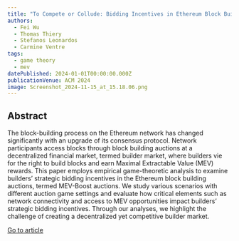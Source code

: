 ```yaml
---
title: "To Compete or Collude: Bidding Incentives in Ethereum Block Building Auctions"
authors:
  - Fei Wu
  - Thomas Thiery
  - Stefanos Leonardos
  - Carmine Ventre
tags:
  - game theory
  - mev
datePublished: 2024-01-01T00:00:00.000Z
publicationVenue: ACM 2024
image: Screenshot_2024-11-15_at_15.18.06.png
---
```


## Abstract

The block-building process on the Ethereum network has changed significantly with an upgrade of its consensus protocol. Network participants access blocks through block building auctions at a decentralized financial market, termed builder market, where builders vie for the right to build blocks and earn Maximal Extractable Value (MEV) rewards. This paper employs empirical game-theoretic analysis to examine builders’ strategic bidding incentives in the Ethereum block building auctions, termed MEV-Boost auctions. We study various scenarios with different auction game settings and evaluate how critical elements such as network connectivity and access to MEV opportunities impact builders’ strategic bidding incentives. Through our analyses, we highlight the challenge of creating a decentralized yet competitive builder market.

[Go to article](https://dl.acm.org/doi/10.1145/3677052.3698629)
